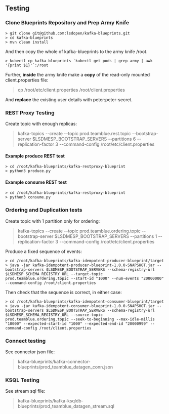 ## Testing

### Clone Blueprints Repository and Prep Army Knife

```
> git clone git@github.com:lsdopen/kafka-blueprints.git
> cd kafka-blueprints
> mvn clean install
```

And then copy the whole of kafka-blueprints to the army knife /root.

```
> kubectl cp kafka-blueprints `kubectl get pods | grep army | awk '{print $1}'`:/root
```

Further, **inside** the army knife make a **copy** of the read-only mounted client.properties file:

> cp /root/etc/client.properties /root/client.properties

And **replace** the existing user details with peter:peter-secret.

### REST Proxy Testing

Create topic with enough replicas:

> kafka-topics --create --topic prod.teamblue.rest.topic --bootstrap-server $LSDMESP_BOOTSTRAP_SERVERS --partitions 6 --replication-factor 3 --command-config /root/etc/client.properties

#### Example produce REST test

```
> cd /root/kafka-blueprints/kafka-restproxy-blueprint
> python3 produce.py
```

#### Example consume REST test

```
> cd /root/kafka-blueprints/kafka-restproxy-blueprint
> python3 consume.py
```

### Ordering and Duplication tests

Create topic with 1 partition only for ordering:

> kafka-topics --create --topic prod.teamblue.ordering.topic --bootstrap-server $LSDMESP_BOOTSTRAP_SERVERS --partitions 1 --replication-factor 3 --command-config /root/etc/client.properties

Produce a fixed sequence of events:

```
> cd /root/kafka-blueprints/kafka-idempotent-producer-blueprint/target
> java -jar kafka-idempotent-producer-blueprint-1.0.0-SNAPSHOT.jar --bootstrap-servers $LSDMESP_BOOTSTRAP_SERVERS --schema-registry-url $LSDMESP_SCHEMA_REGISTRY_URL --target-topic prod.teamblue.ordering.topic --start-id "1000" --num-events "20000000" --command-config /root/client.properties
```

Then check that the sequence is correct, in either case:

```
> cd /root/kafka-blueprints/kafka-idempotent-consumer-blueprint/target
> java -jar kafka-idempotent-consumer-blueprint-1.0.0-SNAPSHOT.jar --bootstrap-servers $LSDMESP_BOOTSTRAP_SERVERS --schema-registry-url $LSDMESP_SCHEMA_REGISTRY_URL --source-topic prod.teamblue.ordering.topic --seek-to-beginning --max-idle-millis "10000" --expected-start-id "1000" --expected-end-id "20000999" --command-config /root/client.properties
```

### Connect testing

See connector json file:
> kafka-blueprints/kafka-connector-blueprints/prod_teamblue_datagen_conn.json

### KSQL Testing

See stream sql file:
> kafka-blueprints/kafka-ksqldb-blueprints/prod_teamblue_datagen_stream.sql

